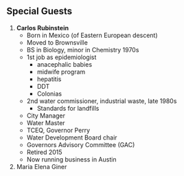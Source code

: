 ## Special Guests
1. **Carlos Rubinstein**
	- Born in Mexico (of Eastern European descent)
	- Moved to Brownsville
	- BS in Biology, minor in Chemistry 1970s
	- 1st job as epidemiologist
		- anacephalic babies
		- midwife program
		- hepatitis
		- DDT
		- Colonias
	- 2nd water commissioner, industrial waste, late 1980s
		- Standards for landfills
	- City Manager
	- Water Master
	- TCEQ, Governor Perry
	- Water Development Board chair
	- Governors Advisory Committee (GAC)
	- Retired 2015
	- Now running business in Austin
1. Maria Elena Giner